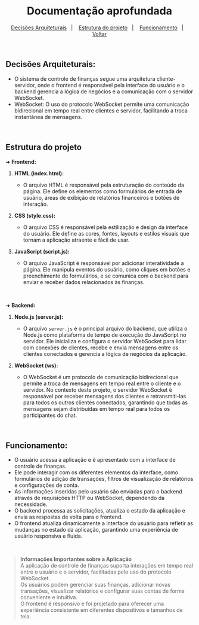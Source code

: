 <h1 align="center"> Documentação aprofundada </h1>

<p align="center">
  <a href="#decisões-arquiteturais">Decisões Arquiteturais</a>&nbsp;&nbsp;&nbsp;|&nbsp;&nbsp;&nbsp;
  <a href="#estrutura-do-projeto">Estrutura do projeto</a>&nbsp;&nbsp;&nbsp;|&nbsp;&nbsp;&nbsp;
  <a href="#funcionamento">Funcionamento</a>&nbsp;&nbsp;&nbsp;|&nbsp;&nbsp;&nbsp;
  <a href="https://github.com/https-shini/financas-reactjs">Voltar</a>
</p>

<br>

## Decisões Arquiteturais:

- O sistema de controle de finanças segue uma arquitetura cliente-servidor, onde o frontend é responsável pela interface do usuário e o backend gerencia a lógica de negócios e a comunicação com o servidor WebSocket.
- WebSocket: O uso do protocolo WebSocket permite uma comunicação bidirecional em tempo real entre clientes e servidor, facilitando a troca instantânea de mensagens.

<br>

## Estrutura do projeto

➜ **Frontend:**

1. **HTML (index.html):**
   - O arquivo HTML é responsável pela estruturação do conteúdo da página. Ele define os elementos como formulários de entrada de usuário, áreas de exibição de relatórios financeiros e botões de interação.

2. **CSS (style.css):**
   - O arquivo CSS é responsável pela estilização e design da interface do usuário. Ele define as cores, fontes, layouts e estilos visuais que tornam a aplicação atraente e fácil de usar.

3. **JavaScript (script.js):**
   - O arquivo JavaScript é responsável por adicionar interatividade à página. Ele manipula eventos do usuário, como cliques em botões e preenchimento de formulários, e se comunica com o backend para enviar e receber dados relacionados às finanças.

<br>

➜ **Backend:**

1. **Node.js (server.js):**
   - O arquivo `server.js` é o principal arquivo do backend, que utiliza o Node.js como plataforma de tempo de execução do JavaScript no servidor. Ele inicializa e configura o servidor WebSocket para lidar com conexões de clientes, recebe e envia mensagens entre os clientes conectados e gerencia a lógica de negócios da aplicação.

2. **WebSocket (ws):**
   - O WebSocket é um protocolo de comunicação bidirecional que permite a troca de mensagens em tempo real entre o cliente e o servidor. No contexto deste projeto, o servidor WebSocket é responsável por receber mensagens dos clientes e retransmiti-las para todos os outros clientes conectados, garantindo que todas as mensagens sejam distribuídas em tempo real para todos os participantes do chat.

<br>

## **Funcionamento:**

- O usuário acessa a aplicação e é apresentado com a interface de controle de finanças.
- Ele pode interagir com os diferentes elementos da interface, como formulários de adição de transações, filtros de visualização de relatórios e configurações de conta.
- As informações inseridas pelo usuário são enviadas para o backend através de requisições HTTP ou WebSocket, dependendo da necessidade.
- O backend processa as solicitações, atualiza o estado da aplicação e envia as respostas de volta para o frontend.
- O frontend atualiza dinamicamente a interface do usuário para refletir as mudanças no estado da aplicação, garantindo uma experiência de usuário responsiva e fluida.

<br>

> **Informações Importantes sobre a Aplicação** <br>
A aplicação de controle de finanças suporta interações em tempo real entre o usuário e o servidor, facilitadas pelo uso do protocolo WebSocket. <br>
Os usuários podem gerenciar suas finanças, adicionar novas transações, visualizar relatórios e configurar suas contas de forma conveniente e intuitiva. <br>
O frontend é responsivo e foi projetado para oferecer uma experiência consistente em diferentes dispositivos e tamanhos de tela.
